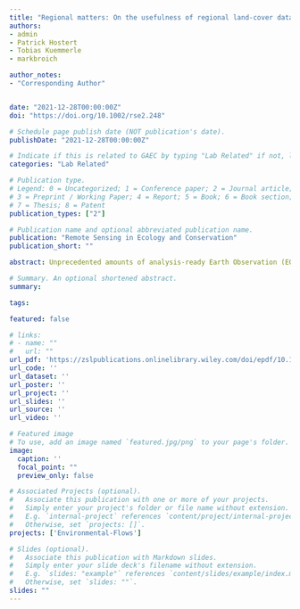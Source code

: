 ```yaml
---
title: "Regional matters: On the usefulness of regional land-cover datasets in times of global change"
authors:
- admin
- Patrick Hostert
- Tobias Kuemmerle
- markbroich

author_notes:
- "Corresponding Author"


date: "2021-12-28T00:00:00Z"
doi: "https://doi.org/10.1002/rse2.248"

# Schedule page publish date (NOT publication's date).
publishDate: "2021-12-28T00:00:00Z"

# Indicate if this is related to GAEC by typing "Lab Related" if not, leave blank
categories: "Lab Related"

# Publication type.
# Legend: 0 = Uncategorized; 1 = Conference paper; 2 = Journal article;
# 3 = Preprint / Working Paper; 4 = Report; 5 = Book; 6 = Book section;
# 7 = Thesis; 8 = Patent
publication_types: ["2"]

# Publication name and optional abbreviated publication name.
publication: "Remote Sensing in Ecology and Conservation"
publication_short: ""

abstract: Unprecedented amounts of analysis-ready Earth Observation (EO) data, combined with increasing computational power and new algorithms, offer novel opportunities for analysing ecosystem dynamics across large geographic extents, and to support conservation planning and action. Much research effort has gone into developing global EO-based land-cover and land-use datasets, including tree cover, crop types, and surface water dynamics. Yet there are inherent trade-offs between regional and global EO products pertaining to class legends, availability of training/validation data, and accuracy. Acknowledging and understanding these trade-offs is paramount for both developing EO products and for answering science questions relevant for ecology or conservation studies based on these data. Here we provide context on the development of global EO-based land-cover and land-use datasets, and outline advantages and disadvantages of both regional and global datasets. We argue that both types of EO-derived land-cover datasets can be preferable, with regional data providing the context-specificity that is often required for policy making and implementation (e.g., land-use and management, conservation planning, payment schemes for ecosystem services), making use of regional knowledge, particularly important when moving from land cover to actors. Ensuring that global and regional land-cover and land-use products derived based on EO data are compatible and nested, both in terms of class legends and accuracy assessment, should be a key consideration when developing such data. Open access high-quality training and validation data derived as part of such efforts are of utmost importance. Likewise, global efforts to generate sets of essential variables for climate change, biodiversity, or eventually land use, which often require land-cover maps as inputs, should consider regionalized, hierarchical approaches to not sacrifice regional context. Global change impacts manifest in regions, and so must the policy and planning responses to these challenges. EO data should embrace that regions matter, perhaps more than ever, in an age of global data availability and processing.

# Summary. An optional shortened abstract.
summary: 

tags:

featured: false

# links:
# - name: ""
#   url: ""
url_pdf: 'https://zslpublications.onlinelibrary.wiley.com/doi/epdf/10.1002/rse2.248'
url_code: ''
url_dataset: ''
url_poster: ''
url_project: ''
url_slides: ''
url_source: ''
url_video: ''

# Featured image
# To use, add an image named `featured.jpg/png` to your page's folder. 
image:
  caption: ''
  focal_point: ""
  preview_only: false

# Associated Projects (optional).
#   Associate this publication with one or more of your projects.
#   Simply enter your project's folder or file name without extension.
#   E.g. `internal-project` references `content/project/internal-project/index.md`.
#   Otherwise, set `projects: []`.
projects: ['Environmental-Flows']

# Slides (optional).
#   Associate this publication with Markdown slides.
#   Simply enter your slide deck's filename without extension.
#   E.g. `slides: "example"` references `content/slides/example/index.md`.
#   Otherwise, set `slides: ""`.
slides: ""
---
```




